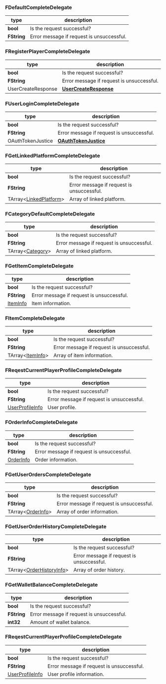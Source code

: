 ### FDefaultCompleteDelegate
|type|description|
|---|---|
|**bool**|Is the request successful?
|**FString**|Error message if request is unsuccessful.

### FRegisterPlayerCompleteDelegate
|type|description|
|---|---|
|**bool**|Is the request successful?
|**FString**|Error message if request is unsuccessful.
UserCreateResponse|**[UserCreateResponse](../models/#usercreateresponse)**|User's account that created.

### FUserLoginCompleteDelegate
|type|description|
|---|---|
|**bool**|Is the request successful?
|**FString**|Error message if request is unsuccessful.
OAuthTokenJustice|**[OAuthTokenJustice](../models/#oauthtokenjustice)**|User's token.

### FGetLinkedPlatformCompleteDelegate
|type|description|
|---|---|
|**bool**|Is the request successful?
|**FString**|Error message if request is unsuccessful.
|TArray<[LinkedPlatform](../models/#linkedplatform)>|Array of linked platform.

### FCategoryDefaultCompleteDelegate
|type|description|
|---|---|
|**bool**|Is the request successful?
|**FString**|Error message if request is unsuccessful.
|TArray<[Category](../models/#category)>|Array of linked platform.

### FGetItemCompleteDelegate
|type|description|
|---|---|
|**bool**|Is the request successful?
|**FString**|Error message if request is unsuccessful.
|[ItemInfo](../models/#iteminfo)|Item information.

### FItemCompleteDelegate
|type|description|
|---|---|
|**bool**|Is the request successful?
|**FString**|Error message if request is unsuccessful.
|TArray<[ItemInfo](../models/#iteminfo)>|Array of item information.

### FReqestCurrentPlayerProfileCompleteDelegate
|type|description|
|---|---|
|**bool**|Is the request successful?
|**FString**|Error message if request is unsuccessful.
|[UserProfileInfo](../models/#userprofileinfo)|User profile.

### FOrderInfoCompleteDelegate
|type|description|
|---|---|
|**bool**|Is the request successful?
|**FString**|Error message if request is unsuccessful.
|[OrderInfo](../models/#orderinfo)|Order information.

### FGetUserOrdersCompleteDelegate
|type|description|
|---|---|
|**bool**|Is the request successful?
|**FString**|Error message if request is unsuccessful.
|TArray<[OrderInfo](../models/#orderinfo)>|Array of order information.

### FGetUserOrderHistoryCompleteDelegate
|type|description|
|---|---|
|**bool**|Is the request successful?
|**FString**|Error message if request is unsuccessful.
|TArray<[OrderHistoryInfo](../models/#orderhistoryinfo)>|Array of order history.

### FGetWalletBalanceCompleteDelegate
|type|description|
|---|---|
|**bool**|Is the request successful?
|**FString**|Error message if request is unsuccessful.
|**int32**|Amount of wallet balance.

### FReqestCurrentPlayerProfileCompleteDelegate
|type|description|
|---|---|
|**bool**|Is the request successful?
|**FString**|Error message if request is unsuccessful.
|[UserProfileInfo](../models/#userprofileinfo)|User profile information.